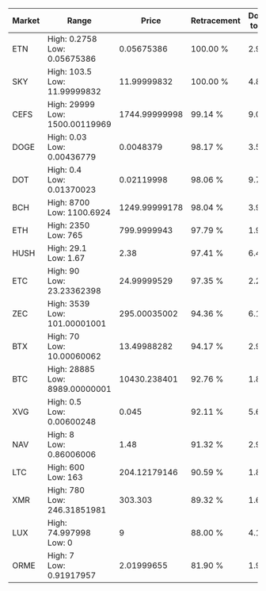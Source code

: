| Market | Range | Price| Retracement | Doubles to 50% |
| --- | --- | --- | --- | --- |
| ETN | High: 0.2758<br />Low: 0.05675386 | 0.05675386 | 100.00 % | 2.93 |
| SKY | High: 103.5<br />Low: 11.99999832 | 11.99999832 | 100.00 % | 4.81 |
| CEFS | High: 29999<br />Low: 1500.00119969 | 1744.99999998 | 99.14 % | 9.03 |
| DOGE | High: 0.03<br />Low: 0.00436779 | 0.0048379 | 98.17 % | 3.55 |
| DOT | High: 0.4<br />Low: 0.01370023 | 0.02119998 | 98.06 % | 9.76 |
| BCH | High: 8700<br />Low: 1100.6924 | 1249.99999178 | 98.04 % | 3.92 |
| ETH | High: 2350<br />Low: 765 | 799.9999943 | 97.79 % | 1.95 |
| HUSH | High: 29.1<br />Low: 1.67 | 2.38 | 97.41 % | 6.46 |
| ETC | High: 90<br />Low: 23.23362398 | 24.99999529 | 97.35 % | 2.26 |
| ZEC | High: 3539<br />Low: 101.00001001 | 295.00035002 | 94.36 % | 6.17 |
| BTX | High: 70<br />Low: 10.00060062 | 13.49988282 | 94.17 % | 2.96 |
| BTC | High: 28885<br />Low: 8989.00000001 | 10430.238401 | 92.76 % | 1.82 |
| XVG | High: 0.5<br />Low: 0.00600248 | 0.045 | 92.11 % | 5.62 |
| NAV | High: 8<br />Low: 0.86006006 | 1.48 | 91.32 % | 2.99 |
| LTC | High: 600<br />Low: 163 | 204.12179146 | 90.59 % | 1.87 |
| XMR | High: 780<br />Low: 246.31851981 | 303.303 | 89.32 % | 1.69 |
| LUX | High: 74.997998<br />Low: 0 | 9 | 88.00 % | 4.17 |
| ORME | High: 7<br />Low: 0.91917957 | 2.01999655 | 81.90 % | 1.96 |
